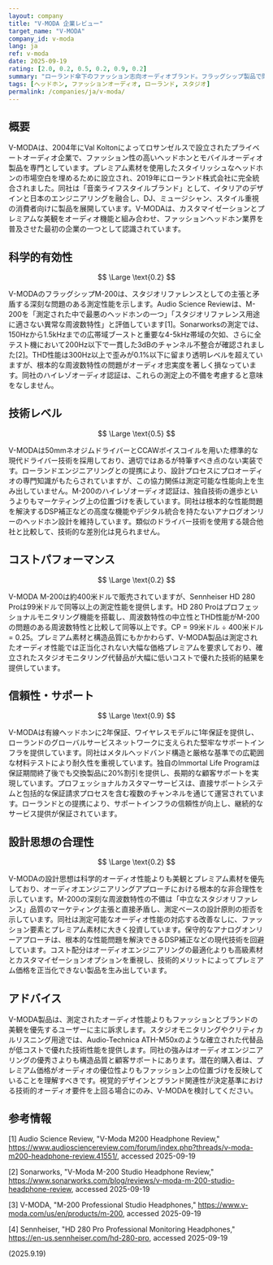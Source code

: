 ```yaml
---
layout: company
title: "V-MODA 企業レビュー"
target_name: "V-MODA"
company_id: v-moda
lang: ja
ref: v-moda
date: 2025-09-19
rating: [2.0, 0.2, 0.5, 0.2, 0.9, 0.2]
summary: "ローランド傘下のファッション志向オーディオブランド。フラッグシップ製品で問題のある周波数特性を示し、測定性能よりも美観を優先"
tags: [ヘッドホン, ファッションオーディオ, ローランド, スタジオ]
permalink: /companies/ja/v-moda/
---
```


## 概要

V-MODAは、2004年にVal Koltonによってロサンゼルスで設立されたプライベートオーディオ企業で、ファッション性の高いヘッドホンとモバイルオーディオ製品を専門としています。プレミアム素材を使用したスタイリッシュなヘッドホンの市場空白を埋めるために設立され、2019年にローランド株式会社に完全統合されました。同社は「音楽ライフスタイルブランド」として、イタリアのデザインと日本のエンジニアリングを融合し、DJ、ミュージシャン、スタイル重視の消費者向けに製品を展開しています。V-MODAは、カスタマイゼーションとプレミアムな美観をオーディオ機能と組み合わせ、ファッションヘッドホン業界を普及させた最初の企業の一つとして認識されています。

## 科学的有効性

$$ \Large \text{0.2} $$

V-MODAのフラッグシップM-200は、スタジオリファレンスとしての主張と矛盾する深刻な問題のある測定性能を示します。Audio Science Reviewは、M-200を「測定された中で最悪のヘッドホンの一つ」「スタジオリファレンス用途に適さない異常な周波数特性」と評価しています[1]。Sonarworksの測定では、150Hzから1.5kHzまでの広帯域ブーストと重要な4-5kHz帯域の欠如、さらに全テスト機において200Hz以下で一貫した3dBのチャンネル不整合が確認されました[2]。THD性能は300Hz以上で歪みが0.1%以下に留まり透明レベルを超えていますが、根本的な周波数特性の問題がオーディオ忠実度を著しく損なっています。同社のハイレゾオーディオ認証は、これらの測定上の不備を考慮すると意味をなしません。

## 技術レベル

$$ \Large \text{0.5} $$

V-MODAは50mmネオジムドライバーとCCAWボイスコイルを用いた標準的な現代ドライバー技術を採用しており、適切ではあるが特筆すべき点のない実装です。ローランドエンジニアリングとの提携により、設計プロセスにプロオーディオの専門知識がもたらされていますが、この協力関係は測定可能な性能向上を生み出していません。M-200のハイレゾオーディオ認証は、独自技術の進歩というよりもマーケティング上の位置づけを表しています。同社は根本的な性能問題を解決するDSP補正などの高度な機能やデジタル統合を持たないアナログオンリーのヘッドホン設計を維持しています。類似のドライバー技術を使用する競合他社と比較して、技術的な差別化は見られません。

## コストパフォーマンス

$$ \Large \text{0.2} $$

V-MODA M-200は約400米ドルで販売されていますが、Sennheiser HD 280 Proは99米ドルで同等以上の測定性能を提供します。HD 280 Proはプロフェッショナルモニタリング機能を搭載し、周波数特性の中立性とTHD性能がM-200の問題のある周波数特性と比較して同等以上です。CP = 99米ドル ÷ 400米ドル = 0.25。プレミアム素材と構造品質にもかかわらず、V-MODA製品は測定されたオーディオ性能では正当化されない大幅な価格プレミアムを要求しており、確立されたスタジオモニタリング代替品が大幅に低いコストで優れた技術的結果を提供しています。

## 信頼性・サポート

$$ \Large \text{0.9} $$

V-MODAは有線ヘッドホンに2年保証、ワイヤレスモデルに1年保証を提供し、ローランドのグローバルサービスネットワークに支えられた堅牢なサポートインフラを提供しています。同社はメタルヘッドバンド構造と厳格な基準での広範囲な材料テストにより耐久性を重視しています。独自のImmortal Life Programは保証期間終了後でも交換製品に20%割引を提供し、長期的な顧客サポートを実現しています。プロフェッショナルカスタマーサービスは、直接サポートシステムと包括的な保証請求プロセスを含む複数のチャンネルを通じて運営されています。ローランドとの提携により、サポートインフラの信頼性が向上し、継続的なサービス提供が保証されています。

## 設計思想の合理性

$$ \Large \text{0.2} $$

V-MODAの設計思想は科学的オーディオ性能よりも美観とプレミアム素材を優先しており、オーディオエンジニアリングアプローチにおける根本的な非合理性を示しています。M-200の深刻な周波数特性の不備は「中立なスタジオリファレンス」品質のマーケティング主張と直接矛盾し、測定ベースの設計原則の拒否を示しています。同社は測定可能なオーディオ性能の対応する改善なしに、ファッション要素とプレミアム素材に大きく投資しています。保守的なアナログオンリーアプローチは、根本的な性能問題を解決できるDSP補正などの現代技術を回避しています。コスト配分はオーディオエンジニアリングの最適化よりも高級素材とカスタマイゼーションオプションを重視し、技術的メリットによってプレミアム価格を正当化できない製品を生み出しています。

## アドバイス

V-MODA製品は、測定されたオーディオ性能よりもファッションとブランドの美観を優先するユーザーに主に訴求します。スタジオモニタリングやクリティカルリスニング用途では、Audio-Technica ATH-M50xのような確立された代替品が低コストで優れた技術性能を提供します。同社の強みはオーディオエンジニアリングの優秀さよりも構造品質と顧客サポートにあります。潜在的購入者は、プレミアム価格がオーディオの優位性よりもファッション上の位置づけを反映していることを理解すべきです。視覚的デザインとブランド関連性が決定基準における技術的オーディオ要件を上回る場合にのみ、V-MODAを検討してください。

## 参考情報

[1] Audio Science Review, "V-Moda M200 Headphone Review," https://www.audiosciencereview.com/forum/index.php?threads/v-moda-m200-headphone-review.41551/, accessed 2025-09-19

[2] Sonarworks, "V-Moda M-200 Studio Headphone Review," https://www.sonarworks.com/blog/reviews/v-moda-m-200-studio-headphone-review, accessed 2025-09-19

[3] V-MODA, "M-200 Professional Studio Headphones," https://www.v-moda.com/us/en/products/m-200, accessed 2025-09-19

[4] Sennheiser, "HD 280 Pro Professional Monitoring Headphones," https://en-us.sennheiser.com/hd-280-pro, accessed 2025-09-19

(2025.9.19)